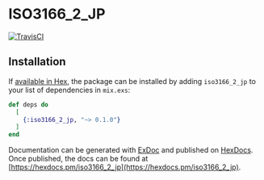 # ISO3166_2_JP

[![TravisCI](https://travis-ci.org/ecpplus/ex_iso3166_2_jp.svg?branch=master)](https://travis-ci.org/ecpplus/ex_iso3166_2_jp)

## Installation

If [available in Hex](https://hex.pm/docs/publish), the package can be installed
by adding `iso3166_2_jp` to your list of dependencies in `mix.exs`:

```elixir
def deps do
  [
    {:iso3166_2_jp, "~> 0.1.0"}
  ]
end
```

Documentation can be generated with [ExDoc](https://github.com/elixir-lang/ex_doc)
and published on [HexDocs](https://hexdocs.pm). Once published, the docs can
be found at [https://hexdocs.pm/iso3166_2_jp](https://hexdocs.pm/iso3166_2_jp).

